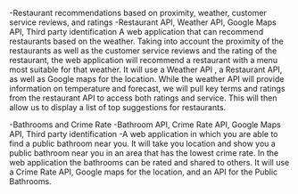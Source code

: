 -Restaurant recommendations based on proximity, weather, customer service reviews, and ratings
-Restaurant API, Weather API, Google Maps API, Third party identification
A web application that can recommend restaurants based on the weather. Taking into account the proximity of the restaurants as well as the customer service reviews and the rating of the restaurant, the web application will recommend a restaurant with a menu most suitable for that weather. It will use a Weather API , a Restaurant API, as well as Google maps for the location. While the weather API will provide information on temperature and forecast, we will pull key terms and ratings from the restaurant API to access both ratings and service. This will then allow us to display a list of top suggestions for restaurants.


-Bathrooms and Crime Rate
-Bathroom API, Crime Rate API, Google Maps API, Third party identification
-A web application in which you are able to find a public bathroom near you. It will take you location and show you a public bathroom near you in an area that has the lowest crime rate. In the web application the bathrooms can be rated and shared to others. It will use a Crime Rate API, Google maps for the location, and an API for the Public Bathrooms.

